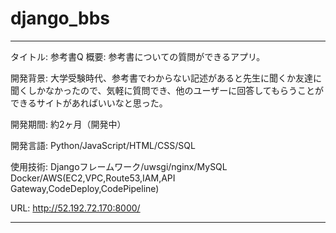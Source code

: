 # django_bbs
***
タイトル: 参考書Q
概要: 参考書についての質問ができるアプリ。

開発背景: 大学受験時代、参考書でわからない記述があると先生に聞くか友達に聞くしかなかったので、気軽に質問でき、他のユーザーに回答してもらうことができるサイトがあればいいなと思った。

開発期間: 約2ヶ月（開発中）

開発言語: Python/JavaScript/HTML/CSS/SQL

使用技術: Djangoフレームワーク/uwsgi/nginx/MySQL
        Docker/AWS(EC2,VPC,Route53,IAM,API Gateway,CodeDeploy,CodePipeline)

URL: http://52.192.72.170:8000/
***
